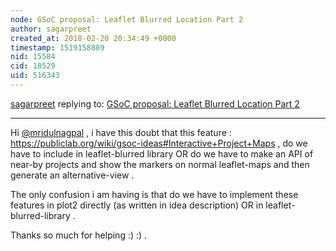 ```yaml
---
node: GSoC proposal: Leaflet Blurred Location Part 2
author: sagarpreet
created_at: 2018-02-20 20:34:49 +0000
timestamp: 1519158889
nid: 15584
cid: 18529
uid: 516343
---
```




[sagarpreet](../profile/sagarpreet) replying to: [GSoC proposal: Leaflet Blurred Location Part 2](../notes/mridulnagpal/01-22-2018/leaflet-blurred-location)

----
Hi [@mridulnagpal](/profile/mridulnagpal) , i have this doubt that this feature  :  https://publiclab.org/wiki/gsoc-ideas#Interactive+Project+Maps , do we have to include in leaflet-blurred library OR do we have to make an API of near-by projects and show the markers on normal leaflet-maps and then generate an alternative-view .

The only confusion i am having is that do we have to implement these features in plot2 directly (as written in idea description) OR in leaflet-blurred-library . 

Thanks so much for helping :) :) .